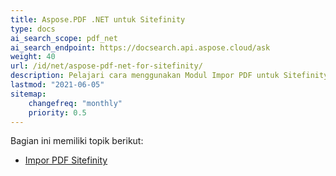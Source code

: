 ```yaml
---
title: Aspose.PDF .NET untuk Sitefinity
type: docs
ai_search_scope: pdf_net
ai_search_endpoint: https://docsearch.api.aspose.cloud/ask
weight: 40
url: /id/net/aspose-pdf-net-for-sitefinity/
description: Pelajari cara menggunakan Modul Impor PDF untuk Sitefinity
lastmod: "2021-06-05"
sitemap:
    changefreq: "monthly"
    priority: 0.5
---
```

Bagian ini memiliki topik berikut:

- [Impor PDF Sitefinity](/pdf/net/sitefinity-pdf-import/)